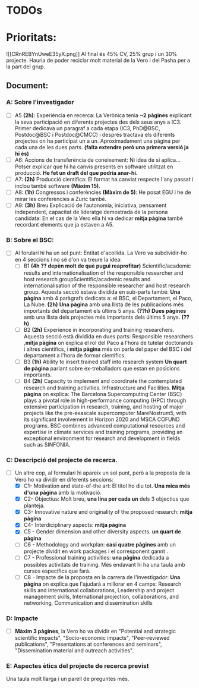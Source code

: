 # TODOs

# Prioritats:
![[CRnREBYnUweE35yX.png]]
Al final és 45% CV, 25% grup i un 30% projecte.
Hauria de poder reciclar molt material de la Vero i del Pasha per a la part del grup.



## Document:
### A: Sobre l'investigador
- [ ] A5 **(2h)**: Experiència en recerca: La Verònica tenia **~2 pàgines** explicant la seva participació en diferents projectes des dels seus anys a IC3. Primer dedicava un paragraf a cada etapa (IC3, PhD@BSC, Postdoc@BSC i Postdoc@CMCC) i després tractava els diferents projectes on ha participat un a un. Aproximadament una pàgina per cada una de les dues parts. **(falta extendre però una primera versió ja hi és)**
- [ ] A6: Accions de transferència de coneixement:
      Ni idea de si aplica... Potser explicar que hi ha canvis presents en software utilitzat en producció. **He fet un draft del que podria anar-hi.**
- [ ] A7: **(2h)** Producció cientifica: El format ha canviat respecte l'any passat i inclou també software **(Màxim 15)**.  
- [ ] A8: **(1h)** Congressos i conferències **(Màxim de 5)**:
      He posat EGU i he de mirar les conferències a Zuric també.
- [ ] A9: **(3h)** Breu Explicació de l’autonomia, iniciativa, pensament independent, capacitat de lideratge demostrada de la persona candidata:
      En el cas de la Vero ella hi va dedicar **mitja pàgina** també recordant elements que ja estaven a A5.

### B: Sobre el BSC:
- [ ] Al forulari hi ha un sol punt: Entitat d'acollida. La Vero va subdividir-ho en 4 seccions i no sé d'on va treure la idea:
	- [ ] B1 **(4h ?? depèn molt de què pugui reaprofitar)** Scientific/academic results and internationalisation of the responsible researcher and host research groupScientific/academic results and internationalisation of the responsible researcher and host research group.
	      Aquesta secció estava dividida en sub-parts també: **Una pàgina** amb 4 paràgrafs dedicats a: el BSC, el Departament, el Paco, La Nube. **(2h)**
	      **Una pàgina** amb una llista de les publicacions més importants del departament els últims 5 anys. **(??h)**
	      **Dues pàgines** amb una llista dels projectes més importants dels últims 5 anys. **(??h)**
	- [ ] B2 **(2h)** Experience in incorporating and training researchers.
	      Aquesta secció està dividida en dues parts: Responsible researchers ,**mitja pàgina** on explica el rol del Paco a l'hora de tutelar doctorands i altres científics, i **mitja pàgina** més on parla del paper del BSC i del departament a l'hora de formar cientifics. 
	- [ ] B3 **(1h)** Ability to insert trained staff into research system
	      **Un quart de pàgina** parlant sobre ex-treballadors que estan en posicions importants.
	- [ ] B4 **(2h)** Capacity to implement and coordinate the contemplated research and training activities. Infrastructure and Facilities.
	      **Mitja pàgina** on explica: The Barcelona Supercomputing Center (BSC) plays a pivotal role in high-performance computing (HPC) through extensive participation in research, training, and hosting of major projects like the pre-exascale supercomputer MareNostrum5, with its significant involvement in Horizon 2020 and MSCA COFUND programs. BSC combines advanced computational resources and expertise in climate services and training programs, providing an exceptional environment for research and development in fields such as SINFONIA.
### C: Descripció del projecte de recerca.
- [ ] Un altre cop, al formulari hi apareix un sol punt, però a la proposta de la Vero ho va dividir en diferents seccions:
	- [x] C1- Motivation and state-of-the art: El títol ho diu tot. **Una mica més d'una pàgina** amb la motivació.
	- [x] C2- Objectius: Molt breu, **una lína per cada un** dels 3 objectius que planteja. 
	- [x] C3- Innovative nature and originality of the proposed research: **mitja pàgina**
	- [x] C4- Interdiciplinary aspects: **mitja pàgina**
	- [x] C5 - Gender dimension and other diversity aspects. **un quart de pàgina**
	- [ ] C6 - Methodology and workplan: **casi quatre pàgines** amb un projecte dividit en work packages i el corresponent gannt .
	- [ ] C7 - Professional training activities: **una pàgina** dedicada a possibles activitats de training. Més endavant hi ha una taula amb cursos específics que farà.
	- [ ] C8 - Impacte de la proposta en la carrera de l'investigador: **Una pàgina** on explica que l'ajudarà a millorar en 4 camps: Research skills and international collaborations, Leadership and project management skills, International projection, collaborations, and networking, Communication and dissemination skills
	
### D: Impacte
- [ ] **Màxim 3 pàgines**, la Vero ho va dividir en "Potential and strategic scientific impacts", "Socio-economic impacts", "Peer-reviewed publications", "Presentations at conferences and seminars", "Dissemination material and outreach activities".

### E: Aspectes ètics del projecte de recerca previst
Una taula molt llarga i un parell de preguntes més.
